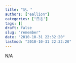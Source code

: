 ```yaml
---
title: "记。"
authors: ["eallion"]
categories: ["日志"]
tags: []
draft: false
slug: "remember"
date: "2010-10-31 22:32:20"
lastmod: "2010-10-31 22:32:20"
---
```


N/A
